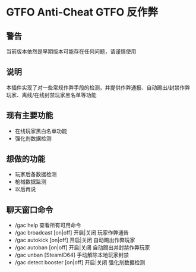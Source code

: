 # GTFO Anti-Cheat GTFO 反作弊

## 警告
当前版本依然是早期版本可能存在任何问题，请谨慎使用

## 说明
本插件实现了对一些常规作弊手段的检测，并提供作弊通报、自动踢出/封禁作弊玩家、离线/在线封禁玩家黑名单等功能

## 现有主要功能
 - 在线玩家黑白名单功能
 - 强化剂数据检测

## 想做的功能
 - 玩家后备数据检测
 - 枪械数据监测
 - 以后再说
 
## 聊天窗口命令
 - /gac help 查看所有可用命令
 - /gac broadcast [on|off] 开启|关闭 玩家作弊通告
 - /gac autokick [on|off] 开启|关闭 自动踢出作弊玩家
 - /gac autoban [on|off] 开启|关闭 自动踢出并封禁作弊玩家
 - /gac unban [SteamID64] 手动解除本地玩家封禁
 - /gac detect booster [on|off] 开启|关闭 强化剂数据检测
